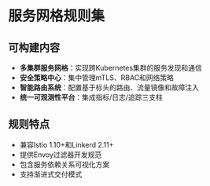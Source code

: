 # 服务网格规则集

## 可构建内容

* **多集群服务网格**：实现跨Kubernetes集群的服务发现和通信
* **安全策略中心**：集中管理mTLS、RBAC和网络策略
* **智能路由系统**：配置基于标头的路由、流量镜像和故障注入
* **统一可观测性平台**：集成指标/日志/追踪三支柱

## 规则特点

- 兼容Istio 1.10+和Linkerd 2.11+
- 提供Envoy过滤器开发规范
- 包含服务依赖关系可视化方案
- 支持渐进式交付模式
